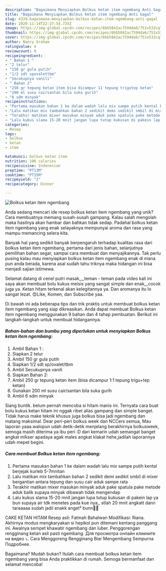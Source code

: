 ```yaml
---
description: "Bagaimana Menyiapkan Bolkus ketan item ngembang Anti Gagal"
title: "Bagaimana Menyiapkan Bolkus ketan item ngembang Anti Gagal"
slug: 4339-bagaimana-menyiapkan-bolkus-ketan-item-ngembang-anti-gagal
date: 2020-11-14T22:37:54.735Z
image: https://img-global.cpcdn.com/recipes/6bb5842ac7594da6/751x532cq70/bolkus-ketan-item-ngembang-foto-resep-utama.jpg
thumbnail: https://img-global.cpcdn.com/recipes/6bb5842ac7594da6/751x532cq70/bolkus-ketan-item-ngembang-foto-resep-utama.jpg
cover: https://img-global.cpcdn.com/recipes/6bb5842ac7594da6/751x532cq70/bolkus-ketan-item-ngembang-foto-resep-utama.jpg
author: Nancy Graham
ratingvalue: 4
reviewcount: 9
recipeingredient:
- " Bahan 1 "
- "2 telur"
- "150 gr gula putih"
- "1/2 sdt spovalettbm"
- "Secukupnya vanili"
- " Bahan 2"
- "250 gr tepung ketan item bisa dicampur 11 tepung trigutep ketan"
- "200 ml susu cairsantan bila suka gurih"
- "6 sdm minyak"
recipeinstructions:
- "Pertama masukan bahan 1 ke dalam wadah lalu mix sampe putih kental berjejak kurleb 5-7mnitan"
- "Lalu matikan mix tambahkan bahan 2 sedikit demi sedikit smbil di mixer bergantian antara tepung dan susu cair aduk sampe rata"
- "Terakhir matikan mixer masukan minyak aduk pake spatula pake metode aduk balik supaya minyak dibawah tidak mengendap"
- "Lalu kukus slama 15-20 mnit jangan lupa tutup kukusan di pakein lap ya bun supaya air tdk menetes pada kue nya,, stlah 20 mnit angkatt dann taraaaaa sudah jadii enakk anget² bunn🥰🥰"
categories:
- Resep
tags:
- bolkus
- ketan
- item

katakunci: bolkus ketan item 
nutrition: 106 calories
recipecuisine: Indonesian
preptime: "PT13M"
cooktime: "PT35M"
recipeyield: "2"
recipecategory: Dinner

---
```



![Bolkus ketan item ngembang](https://img-global.cpcdn.com/recipes/6bb5842ac7594da6/751x532cq70/bolkus-ketan-item-ngembang-foto-resep-utama.jpg)

Anda sedang mencari ide resep bolkus ketan item ngembang yang unik? Cara membuatnya memang susah-susah gampang. Kalau salah mengolah maka hasilnya akan hambar dan bahkan tidak sedap. Padahal bolkus ketan item ngembang yang enak selayaknya mempunyai aroma dan rasa yang mampu memancing selera kita.

Banyak hal yang sedikit banyak berpengaruh terhadap kualitas rasa dari bolkus ketan item ngembang, pertama dari jenis bahan, selanjutnya pemilihan bahan segar, sampai cara membuat dan menyajikannya. Tak perlu pusing kalau mau menyiapkan bolkus ketan item ngembang enak di mana pun anda berada, karena asal sudah tahu triknya maka hidangan ini bisa menjadi sajian istimewa.

Selamat datang di cenel putri masak,,,,teman - teman pada video kali ini saya akan membuat bolu kukus meisis yang sangat simple dan enak,,,cocok juga ya. Ketan hitam terkenal akan kelegitannya ya. Dan aromanya itu lo sangat lezat. 😍Like, Komen, dan Subscribe yaa.


Di bawah ini ada beberapa tips dan trik praktis untuk membuat bolkus ketan item ngembang yang siap dikreasikan. Anda dapat membuat Bolkus ketan item ngembang menggunakan 9 bahan dan 4 tahap pembuatan. Berikut ini langkah-langkah untuk membuat hidangannya.

<!--inarticleads1-->

##### Bahan-bahan dan bumbu yang diperlukan untuk menyiapkan Bolkus ketan item ngembang:

1. Ambil  Bahan 1 :
1. Siapkan 2 telur
1. Ambil 150 gr gula putih
1. Siapkan 1/2 sdt sp/ovalet/tbm
1. Ambil Secukupnya vanili
1. Siapkan  Bahan 2:
1. Ambil 250 gr tepung ketan item (bisa dicampur 1:1 tepung trigu+tep ketan)
1. Gunakan 200 ml susu cair/santan bila suka gurih
1. Ambil 6 sdm minyak


Siang buntik. belum pernah mencoba si hitam manis ini. Ternyata cara buat bolu kukus ketan hitam ini nggak ribet alias gampang dan simple banget. Tidak harus make teknik khusus juga bolkus bisa jadi ngembang dan matang maksimal. Dear peri-peri bolkus week dan NCCers semua, Mau laporan yaaa.walopun udah detik-detik menjelang berakhirnya bolkusweek, semoga masih diterima ya ibu peri :D dari kemarin udah semangat banget angkat mikser apadaya agak males angkat klakat hehe,jadilah laporannya udah mepet begini. 

<!--inarticleads2-->

##### Cara membuat Bolkus ketan item ngembang:

1. Pertama masukan bahan 1 ke dalam wadah lalu mix sampe putih kental berjejak kurleb 5-7mnitan
1. Lalu matikan mix tambahkan bahan 2 sedikit demi sedikit smbil di mixer bergantian antara tepung dan susu cair aduk sampe rata
1. Terakhir matikan mixer masukan minyak aduk pake spatula pake metode aduk balik supaya minyak dibawah tidak mengendap
1. Lalu kukus slama 15-20 mnit jangan lupa tutup kukusan di pakein lap ya bun supaya air tdk menetes pada kue nya,, stlah 20 mnit angkatt dann taraaaaa sudah jadii enakk anget² bunn🥰🥰


CAKE KETAN HITAM Resep asli: Fatmah Bahalwan Modifikasi: Riana. Akhirnya modus mengkaryakan si hepikol pun ditemani kentang panggang ini. Awalnya sempet khawatir ngembang dan luber. Penggorengan rengginang ketan asli pasti ngembang. Для просмотра онлайн кликните на видео ⤵. Cara Menggoreng Rengginang Biar Mengembang Sempurna Подробнее. 

Bagaimana? Mudah bukan? Itulah cara membuat bolkus ketan item ngembang yang bisa Anda praktikkan di rumah. Semoga bermanfaat dan selamat mencoba!
